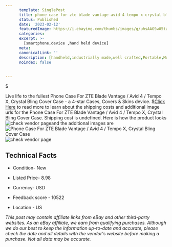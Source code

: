 ```yaml
---
      template: SinglePost
      title: phone case for zte blade vantage avid 4 tempo x crystal bling cover case
      status: Published
      date: '2023-02-12'
      featuredImage: https://i.ebayimg.com/thumbs/images/g/uhsAAOSw05tajSn1/s-l225.jpg
      categories: 
      excerpt: >-
        [smartphone,device ,hand held device]
      meta:
      canonicalLink: ''
      description: [handheld,industrially made,well crafted,Portable,Mobile,Compact,Convenient,Lightweight,Maneuverable,Man-portable,Miniature,Carriable,Hand-held,Light,Holdable,Transportable,Mobile device,Pocket-sized,On-the-go,Wireless,Cordless,Compact size,Convenient size, smartphone,device ,hand held device]
      noindex: false
      
        
---
```

$

Live life to the fullest Phone Case For ZTE Blade Vantage / Avid 4 / Tempo X, Crystal Bling Cover Case - a 4-star Cases, Covers & Skins device.
$[Click Here](https://www.ebay.com/itm/282858008148?hash=item41dba6ae54%3Ag%3AuhsAAOSw05tajSn1&amdata=enc%3AAQAHAAAA4L8F%2Bt3osjFJWlpKpoFMq1WtKTs0hYAGBK%2B%2BsN37pygZolVzAVyV9%2Bhhvhtqg3xCeSL%2FDwExAiicdt2cMDJ7%2BOAs0MnPpVnDHZ7xTfcRLBWLALZFlAv6cXOOeur6%2FCG%2Bz5I7jfFyuOfAretgR5t4bu9Zsm5slr0BBG5tDF5LyCa55LiAjCDDhyWALFOlgMoZDZtOLA6FEUw12cLPkxXtzSp1ewmGf%2BOxMd%2FGBmiEjbKTXxzx%2BFLyxBlbQY5W0t%2BLkxy9ZJU%2BH1%2FWondtZsUlH2GWjPKhCXcw9QzNhjc%2FzuDT&mkevt=1&mkcid=1&mkrid=711-53200-19255-0&campid=%253CePNCampaignId%253E&customid=%253CreferenceId%253E&toolid=10049) to read more to learn about the shipping costs and additional image urls for the Phone Case For ZTE Blade Vantage / Avid 4 / Tempo X, Crystal Bling Cover Case. Shipping cost is undefined. Here is how the product looks ![check vendor page](https://i.ebayimg.com/thumbs/images/g/uhsAAOSw05tajSn1/s-l225.jpg)and the additional images are![Phone Case For ZTE Blade Vantage / Avid 4 / Tempo X, Crystal Bling Cover Case](https://i.ebayimg.com/images/g/uhsAAOSw05tajSn1/s-l500.jpg)![check vendor page]()



 ## Technical Facts 



     
      

 - Condition- New 


      

 - Listed Price- 8.98 


      

 - Currency- USD 


      

 - Feedback score - 10522 


      

 - Location - US 


      
      

 *_This post may contain affiliate links from eBay and other third-party websites. As an eBay affiliate, we earn from qualifying purchases. Although we do our best to keep the information up-to-date and accurate, please check the date and all details with the vendor's website before making a purchase. Not all data may be accurate._*






